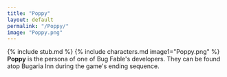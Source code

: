```yaml
---
title: "Poppy"
layout: default
permalink: "/Poppy/"
image: "Poppy.png"
---
```

{% include stub.md %}
{% include characters.md image1="Poppy.png" %}
**Poppy** is the persona of one of Bug Fable's developers. They can be found atop Bugaria Inn during the game's ending sequence.